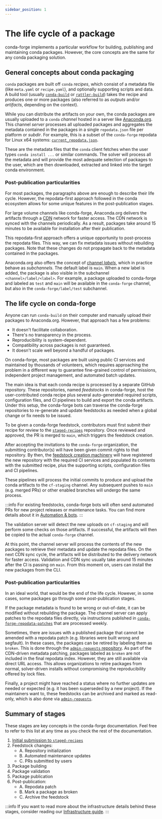 ```yaml
---
sidebar_position: 1
---
```


# The life cycle of a package

conda-forge implements a particular workflow for building, publishing and maintaining conda packages.
However, the core concepts are the same for any conda packaging solution.

## General concepts about conda packaging

`conda` packages are built off `conda` _recipes_, which consist of a metadata file (like `meta.yaml` or `recipe.yaml`), and optionally supporting scripts and data.
A build tool (usually [`conda-build`](https://github.com/conda/conda-build) or [`rattler-build`](https://github.com/prefix-dev/rattler-build/)) takes the recipe and produces one or more packages (also referred to as _outputs_ and/or _artifacts_, depending on the context).

While you can distribute the artifacts on your own, the conda packages are usually uploaded to a `conda` _channel_ hosted in a server like [Anaconda.org](https://anaconda.org/conda-forge).
This channel _server_ processes all uploaded packages and aggregates the metadata contained in the packages in a single `repodata.json` file per platform or _subdir_.
For example, this is a subset of the `conda-forge` repodata for Linux x64 systems: [`current_repodata.json`](https://conda.anaconda.org/conda-forge/linux-64/current_repodata.json).

These are the metadata files that the `conda` client fetches when the user types `conda install ...` or similar commands.
The solver will process all the metadata and will provide the most adequate selection of packages to the user, which are then downloaded, extracted and linked into the target conda environment.

### Post-publication particularities

For most packages, the paragraphs above are enough to describe their life cycle.
However, the repodata-first approach followed in the conda ecosystem allows for some unique features in the post-publication stages.

For large volume channels like conda-forge, Anaconda.org delivers the artifacts through a [CDN](/docs/glossary#cdn) network for faster access.
The CDN network is synced with the channels periodically.
As a result, packages take around 15 minutes to be available for installation after their publication.

This repodata-first approach offers a unique opportunity to post-process the repodata files.
This way, we can fix metadata issues without rebuilding packages.
Note that these changes do not propagate back to the metadata contained in the packages.

Anaconda.org also offers the concept of [channel _labels_][anaconda-org-labels], which in practice
behave as _subchannels_. The default label is `main`. When a new label is added, the package is
also visible in the subchannel `<channel>/label/<label>`. For example, a package uploaded to
conda-forge and labeled as `test` and `main` will be available in the `conda-forge` channel, but
also in the `conda-forge/label/test` subchannel.

## The life cycle on conda-forge

Anyone can run `conda-build` on their computer and manually upload their packages to Anaconda.org.
However, that approach has a few problems:

- It doesn't facilitate collaboration.
- There's no transparency in the process.
- Reproducibility is system-dependent.
- Compatibility across packages is not guaranteed.
- It doesn't scale well beyond a handful of packages.

On conda-forge, most packages are built using public CI services and maintained by thousands of volunteers, which requires approaching the problem in a different way to guarantee fine-grained control of permissions, independent project management, and automated batch updates.

The main idea is that each conda recipe is processed by a separate GitHub repository.
These repositories, named _feedstocks_ in conda-forge, host the user-contributed conda recipe plus several auto-generated required scripts, configuration files, and CI pipelines to build and export the conda artifacts.
Under this setup, the conda-forge bots can traverse the conda-forge repositories to re-generate and update feedstocks as needed when a global change or fix needs to be issued.

To be given a conda-forge feedstock, contributors must first submit their recipe for review to the [`staged-recipes`][staged-recipes] repository.
Once reviewed and approved, the PR is merged to `main`, which triggers the feedstock creation.

After accepting the invitations to the `conda-forge` organization, the submitting contributor(s) will have been given commit rights to that repository.
By then, the [feedstock creation machinery][staged-recipes] will have registered the new repository with the required CI services and populated its contents with the submitted recipe, plus the supporting scripts, configuration files and CI pipelines.

These pipelines will process the initial commits to produce and upload the conda artifacts to the `cf-staging` channel.
Any subsequent pushes to `main` (e.g. merged PRs) or other enabled branches will undergo the same process.

:::info
For existing feedstocks, conda-forge bots will often send automated PRs for new project releases or maintenance tasks.
You can find more details about it in [Automation & bots](/docs/maintainer/infrastructure#automated-maintenance).
:::

The validation server will detect the new uploads on `cf-staging` and will perform some checks on those artifacts.
If successful, the artifacts will then be copied to the actual `conda-forge` channel.

At this point, the channel server will process the contents of the new packages to retrieve their metadata and update the repodata files.
On the next CDN sync cycle, the artifacts will be distributed to the delivery network for faster access.
Validation and CDN sync usually take around 15 minutes after the CI is passing on `main`.
From this moment on, users can install the new packages from the CLI.

### Post-publication particularities

In an ideal world, that would be the end of the life cycle. However, in some cases, some packages go through some post-publication stages.

If the package metadata is found to be wrong or out-of-date, it can be modified without rebuilding the package.
The channel server can apply patches to the repodata files directly, via instructions published in [`conda-forge-repodata-patches`](/docs/maintainer/infrastructure#conda-forge-repodata-patches) that are processed weekly.

Sometimes, there are issues with a published package that cannot be amended with a repodata patch (e.g. libraries were built wrong and segfault).
In these cases, the packages can be retired by labeling them as `broken`.
This is done through the [`admin-requests` repository](/docs/maintainer/infrastructure#admin-requests).
As part of the CDN-driven metadata patching, packages labeled as `broken` are not included in the final repodata index.
However, they are still available via direct URL access.
This allows organizations to retire packages from normal, solver-driven installs without compromising the reproducibility offered by lock files.

Finally, a project might have reached a status where no further updates are needed or expected (e.g. it has been superseded by a new project).
If the maintainers want to, these feedstocks can be archived and marked as read-only, which is also done via [`admin-requests`](/docs/maintainer/infrastructure#admin-requests).

## Summary of stages

These stages are key concepts in the conda-forge documentation.
Feel free to refer to this list at any time as you check the rest of the documentation.

1. [Initial submission to `staged-recipes`](/docs/maintainer/understanding_conda_forge/staged_recipes)
2. Feedstock changes:
   - A. Repository initialization
   - B. Automated maintenance updates
   - C. PRs submitted by users
3. Package building
4. Package validation
5. Package publication
6. Post-publication:
   - A. Repodata patch
   - B. Mark a package as broken
   - C. Archive the feedstock

:::info
If you want to read more about the infrastructure details behind these stages,
consider reading our [Infrastructure guide](/docs/maintainer/infrastructure).
:::

<!-- LINKS -->

[anaconda-org-labels]: https://docs.anaconda.com/anacondaorg/user-guide/tutorials/
[staged-recipes]: /docs/maintainer/understanding_conda_forge/staged_recipes/
[feedstock-creation]: /docs/maintainer/understanding_conda_forge/staged_recipes/#feedstock-creation

<!-- [feedstocks]: /docs/reference/infrastructure/feedstocks.md -->
